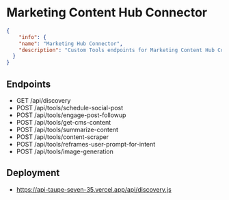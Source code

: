 # Marketing Content Hub Connector

```json
{
    "info": {
    "name": "Marketing Hub Connector",
    "description": "Custom Tools endpoints for Marketing Content Hub Connector using Vercel URL.",
  }
}
```

## Endpoints

- GET /api/discovery
- POST /api/tools/schedule-social-post
- POST /api/tools/engage-post-followup
- POST /api/tools/get-cms-content
- POST /api/tools/summarize-content
- POST /api/tools/content-scraper
- POST /api/tools/reframes-user-prompt-for-intent
- POST /api/tools/image-generation

## Deployment

- https://api-taupe-seven-35.vercel.app/api/discovery.js
